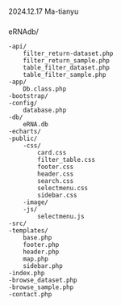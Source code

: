 
###
2024.12.17 Ma-tianyu
###

eRNAdb/

    -api/
        filter_return-dataset.php
        filter_return_sample.php
        table_filter_dataset.php
        table_filter_sample.php
    -app/
        Db.class.php
    -bootstrap/
    -config/
        database.php
    -db/
        eRNA.db
    -echarts/
    -public/
        -css/
            card.css
            filter_table.css
            footer.css
            header.css
            search.css
            selectmenu.css
            sidebar.css
        -image/
        -js/
            selectmenu.js
    -src/
    -templates/
        base.php
        footer.php
        header.php
        map.php
        sidebar.php
    -index.php
    -browse_dataset.php
    -browse_sample.php
    -contact.php
    